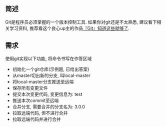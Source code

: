 ## 简述
Git是程序员必须掌握的一个版本控制工具. 如果你对git还是不太熟悉, 建议看下相关学习资料, 推荐看这个良心up主的作品[『Git』知道这些就够了](https://www.bilibili.com/video/BV1BE411g7SV/). 

## 需求
使用git实现以下功能, 将命令书写在作答区域

 - 初始化一个git仓库(示例题, 已给出答案)
 - 从master切出新的分支, 叫local-master
 - 将local-master分支推送至远端
 - 保存所有变更文件
 - 提交本次变更代码, 变更信息为: test
 - 推送本次commit至远端
 - 合并分支, 需要合并的分支名为: 3.0.0
 - 拉取远端代码, 但不进行合并
 - 拉取远端代码并进行合并
